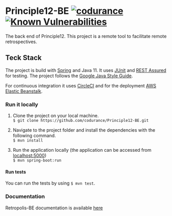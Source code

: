 # Principle12-BE [![codurance](https://circleci.com/gh/codurance/Retropolis-BE.svg?style=shield)](https://github.com/codurance/Retropolis-BE) [![Known Vulnerabilities](https://snyk.io/test/github/codurance/Retropolis-BE/badge.svg?targetFile=pom.xml)](https://snyk.io/test/github/codurance/Retropolis-BE?targetFile=pom.xml)

The back end of Principle12. This project is a remote tool to facilitate remote retrospectives.

## Teck Stack

The project is build with [Spring](https://reactjs.org/) and Java 11. It uses [JUnit](https://junit.org/junit5/) and [REST Assured](http://rest-assured.io/) for testing. 
The project follows the [Google Java Style Guide](https://google.github.io/styleguide/javaguide.html).

For continuous integration it uses [CircleCI](https://circleci.com/) and for the deployment [AWS Elastic Beanstalk](https://aws.amazon.com/elasticbeanstalk/).

### Run it locally
 1) Clone the project on your local machine.  <br/>
                 `$ git clone https://github.com/codurance/Principle12-BE.git`

 2) Navigate to the project folder and install the dependencies with the following command.  <br/>
                 `$ mvn install`
                 
 3) Run the application locally (the application can be accessed from [localhost:5000](http://localhost:3000/)) <br/>
                  `$ mvn spring-boot:run`

#### Run tests
You can run the tests by using `$ mvn test`.

### Documentation
Retropolis-BE documentation is available [here](https://github.com/codurance/Retropolis-BE/wiki)

